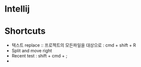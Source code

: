 # Intellij 

# Shortcuts
- 텍스트 replace :: 프로젝트의 모든파일을 대상으로 : cmd + shift + R
- Split and move right
- Recent test : shift + cmd  + ;
-

